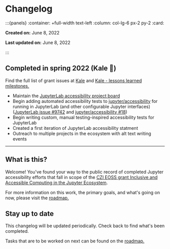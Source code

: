 # Changelog

:::{panels}
:container: +full-width text-left
:column: col-lg-6 px-2 py-2
:card:

**Created on:** June 8, 2022

**Last updated on:** June 8, 2022

:::

## Completed in spring 2022 (Kale 🌱)

Find the full list of grant issues at [Kale](https://github.com/Quansight-Labs/jupyter-a11y-mgmt/milestone/5) and [Kale - lessons learned milestones.](https://github.com/Quansight-Labs/jupyter-a11y-mgmt/milestone/8)

- Maintain the [JupyterLab accessibility project board](https://github.com/orgs/Quansight-Labs/projects/5/views/1)
- Begin adding automated accessibility tests to [jupyter/accessibility](https://github.com/jupyter/accessibility/) for running in JupyterLab (and other configurable Jupyter interfaces) ([JupyterLab issue #9742](https://github.com/jupyterlab/jupyterlab/issues/9742) and [jupyter/accessibility #18](https://github.com/jupyter/accessibility/issues/18))
- Begin writing custom, manual testing-inspired accessibility tests for JupyterLab
- Created a first iteration of JupyterLab accessibility statment
- Outreach to multiple projects in the ecosystem with alt text writing events

---

## What is this?

Welcome! You've found your way to the public record of completed Jupyter accessibility efforts that fall in scope of the [CZI EOSS grant Inclusive and Accessible Computing in the Jupyter Ecosystem](https://chanzuckerberg.com/eoss/proposals/inclusive-and-accessible-scientific-computing-in-the-jupyter-ecosystem/).

For more information on this work, the primary goals, and what's going on now, please visit the [roadmap.](intro.md)

## Stay up to date

This changelog will be updated periodically. Check back to find what's been completed.

Tasks that are to be worked on next can be found on the [roadmap.](intro.md)